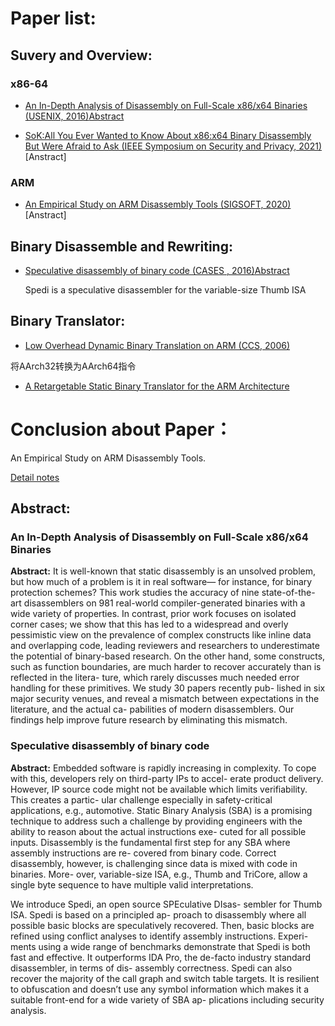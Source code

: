 
# Paper list:


## Suvery and Overview:

### x86-64

- [An In-Depth Analysis of Disassembly on Full-Scale x86/x64 Binaries (USENIX, 2016)](./Suvery%20and%20Overview/An%20In-Depth%20Analysis%20of%20Disassembly%20on%20Full-Scale%20x86:x64%20Binaries.pdf)[Abstract](#An-In-Depth-Analysis-of-Disassembly-on-Full-Scale-x86/x64-Binaries)

- [SoK:All You Ever Wanted to Know About x86:x64 Binary Disassembly But Were Afraid to Ask (IEEE Symposium on Security and Privacy, 2021)](./Suvery%20and%20Overview/SoK-%20All%20You%20Ever%20Wanted%20to%20Know%20About%20x86:x64%20Binary%20Disassembly%20But%20Were%20Afraid%20to%20Ask.pdf)[Anstract]

### ARM

- [An Empirical Study on ARM Disassembly Tools (SIGSOFT, 2020)](./Suvery%20and%20Overview/An%20Empirical%20Study%20on%20ARM%20Disassembly%20Tools.pdf)[Anstract]


## Binary Disassemble and Rewriting:


- [Speculative disassembly of binary code (CASES , 2016)](./Research/Speculative%20disassembly%20of%20binary%20code.pdf)[Abstract](#Speculative-disassembly-of-binary-code)

     Spedi is a speculative disassembler for the variable-size Thumb ISA


## Binary Translator:

- [Low Overhead Dynamic Binary Translation on ARM (CCS, 2006)](./Research/Low%20Overhead%20Dynamic%20Binary%20Translation%20on%20ARM.pdf)

将AArch32转换为AArch64指令


- [A Retargetable Static Binary Translator for the ARM Architecture](./Research/A%20Retargetable%20Static%20Binary%20Translator%20for%20the%20ARM%20Architecture.pdf)


# Conclusion about Paper：

An Empirical Study on ARM Disassembly Tools.

[Detail notes](https://www.notion.so/An-Empirical-Study-on-ARM-Disassembly-Tools-43b4857a733e45589733bbefe3ad1a6b)



## Abstract:

### An In-Depth Analysis of Disassembly on Full-Scale x86/x64 Binaries

**Abstract:** It is well-known that static disassembly is an unsolved problem, but how much of a problem is it in real software— for instance, for binary protection schemes? This work studies the accuracy of nine state-of-the-art disassemblers on 981 real-world compiler-generated binaries with a wide variety of properties. In contrast, prior work focuses on isolated corner cases; we show that this has led to a widespread and overly pessimistic view on the prevalence of complex constructs like inline data and overlapping code, leading reviewers and researchers to underestimate the potential of binary-based research. On the other hand, some constructs, such as function boundaries, are much harder to recover accurately than is reflected in the litera- ture, which rarely discusses much needed error handling for these primitives. We study 30 papers recently pub- lished in six major security venues, and reveal a mismatch between expectations in the literature, and the actual ca- pabilities of modern disassemblers. Our findings help improve future research by eliminating this mismatch.


### Speculative disassembly of binary code

**Abstract:** Embedded software is rapidly increasing in complexity. To cope with this, developers rely on third-party IPs to accel- erate product delivery. However, IP source code might not be available which limits verifiability. This creates a partic- ular challenge especially in safety-critical applications, e.g., automotive. Static Binary Analysis (SBA) is a promising technique to address such a challenge by providing engineers with the ability to reason about the actual instructions exe- cuted for all possible inputs. Disassembly is the fundamental first step for any SBA where assembly instructions are re- covered from binary code. Correct disassembly, however, is challenging since data is mixed with code in binaries. More- over, variable-size ISA, e.g., Thumb and TriCore, allow a single byte sequence to have multiple valid interpretations.

We introduce Spedi, an open source SPEculative DIsas- sembler for Thumb ISA. Spedi is based on a principled ap- proach to disassembly where all possible basic blocks are speculatively recovered. Then, basic blocks are refined using conflict analyses to identify assembly instructions. Experi- ments using a wide range of benchmarks demonstrate that Spedi is both fast and effective. It outperforms IDA Pro, the de-facto industry standard disassembler, in terms of dis- assembly correctness. Spedi can also recover the majority of the call graph and switch table targets. It is resilient to obfuscation and doesn’t use any symbol information which makes it a suitable front-end for a wide variety of SBA ap- plications including security analysis.


